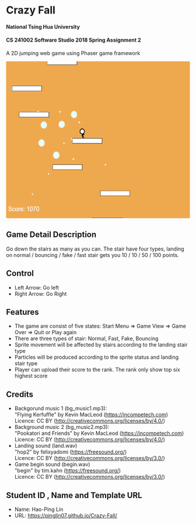 # Crazy Fall
#### National Tsing Hua University
#### CS 241002 Software Studio 2018 Spring Assignment 2
A 2D jumping web game using Phaser game framework

<img src="example01.png" width="600px" height="429px"></img>

## Game Detail Description
Go down the stairs as many as you can. The stair have four types, landing on normal / bouncing / fake / fast stair gets you 10 / 10 / 50 / 100 points.

## Control
 - Left Arrow: Go left
 - Right Arrow: Go Right

## Features
* The game are consist of five states: Start Menu => Game View => Game Over => Quit or Play again
* There are three types of stair: Normal, Fast, Fake, Bouncing
* Sprite movement will be affected by stairs according to the landing stair type
* Particles will be produced according to the sprite status and landing stair type
* Player can upload their score to the rank. The rank only show top six highest score

## Credits
 - Backgorund music 1 (bg_music1.mp3): 
<br>"Flying Kerfuffle" by Kevin MacLeod (https://incompetech.com)
<br>Licence: CC BY (http://creativecommons.org/licenses/by/4.0/)
 - Background music 2 (bg_music2.mp3):
<br>"Pookatori and Friends" by Kevin MacLeod (https://incompetech.com)
<br>Licence: CC BY (http://creativecommons.org/licenses/by/4.0/)
 - Landing sound (land.wav)
<br>"hop2" by felixyadomi (https://freesound.org/)
<br>Licence: CC BY (http://creativecommons.org/licenses/by/3.0/)
 - Game begin sound (begin.wav)
<br>"begin" by tim.kahn (https://freesound.org/)
<br>Licence: CC BY (http://creativecommons.org/licenses/by/3.0/)

## Student ID , Name and Template URL
-  Name: Hao-Ping Lin
-  URL: https://pinglin07.github.io/Crazy-Fall/
